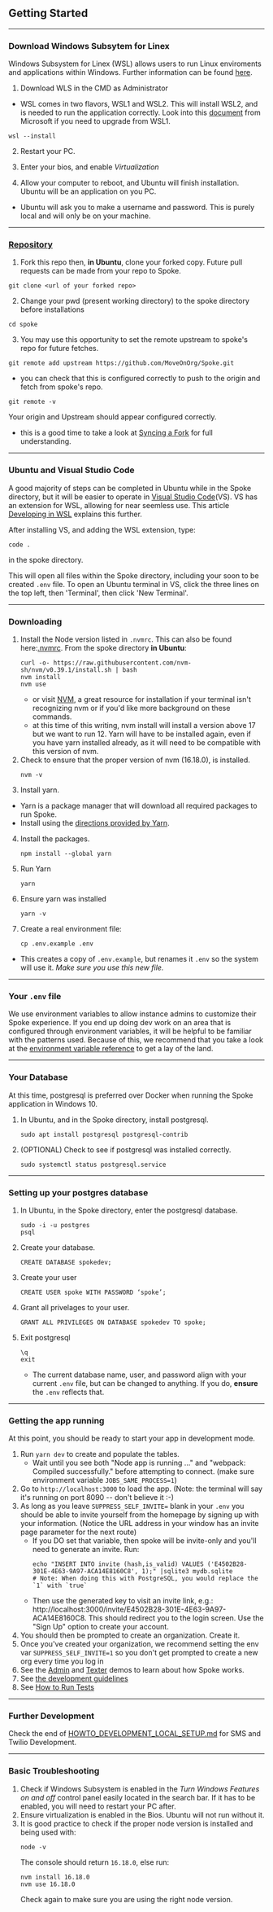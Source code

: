 ## Getting Started

---
### Download Windows Subsytem for Linex
Windows Subsystem for Linex (WSL) allows users to run Linux enviroments and applications within Windows. 
Further information can be found [here](https://learn.microsoft.com/en-us/windows/wsl/about).
1. Download WLS in the CMD as Administrator
- WSL comes in two flavors, WSL1 and WSL2. This will install WSL2, and is needed to run the application correctly. Look into this [document](https://learn.microsoft.com/en-us/windows/wsl/install) from Microsoft if you need to upgrade from WSL1.
```
wsl --install
```

2. Restart your PC.
   
3. Enter your bios, and enable _Virtualization_
   
4. Allow your computer to reboot, and Ubuntu will finish installation. Ubuntu will be an application on you PC.
  - Ubuntu will ask you to make a username and password. This is purely local and will only be on your machine.
---
### [Repository](https://github.com/MoveOnOrg/Spoke)
1. Fork this repo then, **in Ubuntu**, clone your forked copy. Future pull requests can be made from your repo to Spoke. 
```
git clone <url of your forked repo>
```

2. Change your pwd (present working directory) to the spoke directory before installations 
```
cd spoke
```

3. You may use this opportunity to set the remote upstream to spoke's repo for future fetches.
```
git remote add upstream https://github.com/MoveOnOrg/Spoke.git
``` 
   -  you can check that this is configured correctly to push to the origin and fetch from spoke's repo. 
   ```
   git remote -v
   ```
   Your origin and Upstream should appear configured correctly.
   - this is a good time to take a look at [Syncing a Fork](https://docs.github.com/en/pull-requests/collaborating-with-pull-requests/working-with-forks/syncing-a-fork) for full understanding.

---

### Ubuntu and Visual Studio Code

A good majority of steps can be completed in Ubuntu while in the Spoke directory, 
but it will be easier to operate in [Visual Studio Code](https://code.visualstudio.com/)(VS). 
VS has an extension for WSL, allowing for near seemless use. This article [Developing in WSL](https://code.visualstudio.com/docs/remote/wsl) explains this further.

After installing VS, and adding the WSL extension, type:
   ```
   code .
   ```
in the spoke directory.

This will open all files within the Spoke directory, including your soon to be created `.env` file. 
To open an Ubuntu terminal in VS, click the three lines on the top left, then 'Terminal', then click 'New Terminal'.

---

### Downloading

1. Install the Node version listed in `.nvmrc`. This can also be found here:[.nvmrc](https://github.com/MoveOnOrg/Spoke/blob/main/.nvmrc). 
From the spoke directory **in Ubuntu**:
   ```
   curl -o- https://raw.githubusercontent.com/nvm-sh/nvm/v0.39.1/install.sh | bash
   nvm install
   nvm use
   ```
   * or visit [NVM](https://github.com/nvm-sh/nvm/blob/master/README.md), a great resource for installation if your terminal isn't recognizing nvm or if you'd like more background on these commands.
   - at this time of this writing, nvm install will install a version above 17 but we want to run 12.  Yarn will have to be installed again, even if you have yarn installed already, as it will need to be compatible with this version of nvm. 
2. Check to ensure that the proper version of nvm (16.18.0), is installed.
   ```
   nvm -v
   ```
3. Install yarn.

- Yarn is a package manager that will download all required packages to run Spoke.
- Install using the [directions provided by Yarn](https://yarnpkg.com/en/docs/install).

4. Install the packages.
   ```
   npm install --global yarn
   ```
   
5. Run Yarn
   ```
   yarn
   ```
6. Ensure yarn was installed
   ```
   yarn -v
   ```

7. Create a real environment file:
   ```
   cp .env.example .env
   ```

- This creates a copy of `.env.example`, but renames it `.env` so the system will use it. _Make sure you use this new file._

---
### Your `.env` file

We use environment variables to allow instance admins to customize their Spoke experience. If you end up doing dev work on an area that is configured through environment variables, it will be helpful to be familiar with the patterns used. Because of this, we recommend that you take a look at the [environment variable reference](REFERENCE-environment_variables.md) to get a lay of the land.  

---
### Your Database
At this time, postgresql is preferred over Docker when running the Spoke application in Windows 10. 

1. In Ubuntu, and in the Spoke directory, install postgresql.
   ```
   sudo apt install postgresql postgresql-contrib
   ```
2. (OPTIONAL) Check to see if postgresql was installed correctly.
   ```
   sudo systemctl status postgresql.service
   ```

---
### Setting up your postgres database
1. In Ubuntu, in the Spoke directory, enter the postgresql database.
   ```
   sudo -i -u postgres
   psql
   ```
2. Create your database.
   ```
   CREATE DATABASE spokedev;
   ```
3. Create your user
   ```
   CREATE USER spoke WITH PASSWORD ‘spoke’;
   ```
4. Grant all privelages to your user.
   ```
   GRANT ALL PRIVILEGES ON DATABASE spokedev TO spoke;
   ```
5. Exit postgresql
   ```
   \q
   exit
   ```
   - The current database name, user, and password align with your current `.env` file, but can be changed to anything. If you do, **ensure** the `.env` reflects that.

---  
### Getting the app running

At this point, you should be ready to start your app in development mode.

1. Run `yarn dev` to create and populate the tables.
   - Wait until you see both "Node app is running ..." and "webpack: Compiled successfully." before attempting to connect. (make sure environment variable `JOBS_SAME_PROCESS=1`)
2. Go to `http://localhost:3000` to load the app. (Note: the terminal will say it's running on port 8090 -- don't believe it :-)
3. As long as you leave `SUPPRESS_SELF_INVITE=` blank in your `.env` you should be able to invite yourself from the homepage by signing up with your information. (Notice the URL address in your window has an invite page parameter for the next route)
   - If you DO set that variable, then spoke will be invite-only and you'll need to generate an invite. Run:
     ```
     echo "INSERT INTO invite (hash,is_valid) VALUES ('E4502B28-301E-4E63-9A97-ACA14E8160C8', 1);" |sqlite3 mydb.sqlite
     # Note: When doing this with PostgreSQL, you would replace the `1` with `true`
     ```
   - Then use the generated key to visit an invite link, e.g.: http://localhost:3000/invite/E4502B28-301E-4E63-9A97-ACA14E8160C8. This should redirect you to the login screen. Use the "Sign Up" option to create your account.
4. You should then be prompted to create an organization. Create it.
5. Once you've created your organization, we recommend setting the env var `SUPPRESS_SELF_INVITE=1` so you don't get prompted to create a new org every time you log in
6. See the [Admin](https://youtu.be/PTMykMX8gII) and [Texter](https://youtu.be/EqE1UDvKGco) demos to learn about how Spoke works.
7. See [the development guidelines](EXPLANATION-development-guidelines.md)
8. See [How to Run Tests](HOWTO-run_tests.md)

---
### Further Development

Check the end of [HOWTO_DEVELOPMENT_LOCAL_SETUP.md](https://github.com/engelhartrueben/Spoke/blob/main/docs/HOWTO_DEVELOPMENT_LOCAL_SETUP.md) for SMS and Twilio Development.

---
### Basic Troubleshooting

1. Check if Windows Subsystem is enabled in the _Turn Windows Features on and off_ control panel easily located in the search bar. If it has to be enabled, you will need to restart your PC after.
2. Ensure virtualization is enabled in the Bios. Ubuntu will not run without it.
3. It is good practice to check if the proper node version is installed and being used with:
    ```
    node -v
    ```
    The console should return `16.18.0`, else run:
    ```
    nvm install 16.18.0
    nvm use 16.18.0
    ```
    Check again to make sure you are using the right node version. 